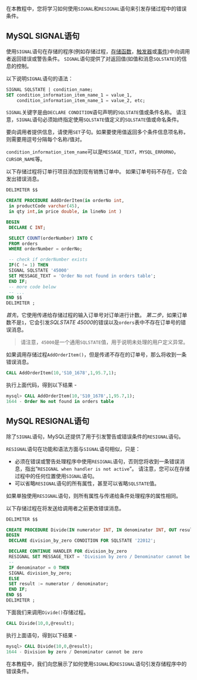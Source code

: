 在本教程中，您将学习如何使用`SIGNAL`和`RESIGNAL`语句来引发存储过程中的错误条件。

## MySQL SIGNAL语句

使用`SIGNAL`语句在存储的程序(例如存储过程，[存储函数](http://www.yiibai.com/mysql/stored-function.html)，[触发器](http://www.yiibai.com/mysql/triggers.html)或[事件](http://www.yiibai.com/mysql/triggers-modifying-mysql-events.html))中向调用者返回错误或警告条件。 `SIGNAL`语句提供了对返回值(如值和消息`SQLSTATE`)的信息的控制。

以下说明`SIGNAL`语句的语法：

```sql
SIGNAL SQLSTATE | condition_name;
SET condition_information_item_name_1 = value_1,
    condition_information_item_name_1 = value_2, etc;
```

`SIGNAL`关键字是由`DECLARE CONDITION`语句声明的`SQLSTATE`值或条件名称。 请注意，`SIGNAL`语句必须始终指定使用`SQLSTATE`值定义的`SQLSTATE`值或命名条件。

要向调用者提供信息，请使用`SET`子句。如果要使用值返回多个条件信息项名称，则需要用逗号分隔每个名称/值对。

`condition_information_item_name`可以是`MESSAGE_TEXT`，`MYSQL_ERRORNO`，`CURSOR_NAME`等。

以下存储过程将订单行项目添加到现有销售订单中。 如果订单号码不存在，它会发出错误消息。

```sql
DELIMITER $$

CREATE PROCEDURE AddOrderItem(in orderNo int,
 in productCode varchar(45),
 in qty int,in price double, in lineNo int )

BEGIN
 DECLARE C INT;

 SELECT COUNT(orderNumber) INTO C
 FROM orders 
 WHERE orderNumber = orderNo;

 -- check if orderNumber exists
 IF(C != 1) THEN 
 SIGNAL SQLSTATE '45000'
 SET MESSAGE_TEXT = 'Order No not found in orders table';
 END IF;
 -- more code below
 -- ...
END $$
DELIMITER ;
```

*首先*，它使用传递给存储过程的输入订单号对订单进行计数。
*第二步*，如果订单数不是`1`，它会引发*SQLSTATE 45000*的错误以及`orders`表中不存在订单号的错误消息。

> 请注意，`45000`是一个通用`SQLSTATE`值，用于说明未处理的用户定义异常。

如果调用存储过程`AddOrderItem()`，但是传递不存在的订单号，那么将收到一条错误消息。

```sql
CALL AddOrderItem(10,'S10_1678',1,95.7,1);
```

执行上面代码，得到以下结果 -

```sql
mysql> CALL AddOrderItem(10,'S10_1678',1,95.7,1);
1644 - Order No not found in orders table
```

## MySQL RESIGNAL语句

除了`SIGNAL`语句，MySQL还提供了用于引发警告或错误条件的`RESIGNAL`语句。

`RESIGNAL`语句在功能和语法方面与`SIGNAL`语句相似，只是：

- 必须在错误或警告处理程序中使用`RESIGNAL`语句，否则您将收到一条错误消息，指出“`RESIGNAL when handler is not active`”。 请注意，您可以在存储过程中的任何位置使用`SIGNAL`语句。
- 可以省略`RESIGNAL`语句的所有属性，甚至可以省略`SQLSTATE`值。

如果单独使用`RESIGNAL`语句，则所有属性与传递给条件处理程序的属性相同。

以下存储过程在将发送给调用者之前更改错误消息。

```sql
DELIMITER $$

CREATE PROCEDURE Divide(IN numerator INT, IN denominator INT, OUT result double)
BEGIN
 DECLARE division_by_zero CONDITION FOR SQLSTATE '22012';

 DECLARE CONTINUE HANDLER FOR division_by_zero 
 RESIGNAL SET MESSAGE_TEXT = 'Division by zero / Denominator cannot be zero';
 -- 
 IF denominator = 0 THEN
 SIGNAL division_by_zero;
 ELSE
 SET result := numerator / denominator;
 END IF;
END $$
DELIMITER ;
```

下面我们来调用`Divide()`存储过程。

```sql
CALL Divide(10,0,@result);
```

执行上面语句，得到以下结果 -

```sql
mysql> CALL Divide(10,0,@result);
1644 - Division by zero / Denominator cannot be zero
```

在本教程中，我们向您展示了如何使用`SIGNAL`和`RESIGNAL`语句引发存储程序中的错误条件。